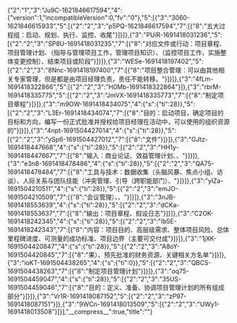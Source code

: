 {"2":"1","3":"Ju9C-1621846617594","4":{"version":1,"incompatibleVersion":0,"fv":"0"},"5":[{"3":"3060-1621846615933","5":[{"2":"2","3":"p5PQ-1621846617594","7":[{"8":"五大过程组：启动、规划、执行、监控、收尾"}]}]},{"3":"PUiR-1691418031236","5":[{"2":"2","3":"SP8U-1691418031235","7":[{"8":"对应文件或行动：项目章程、项目管理计划、（指导与管理项目工作，管理项目知识）、（监控项目工作，实施整体变更控制）、结束项目或阶段"}]}]},{"3":"WESe-1691418197402","5":[{"2":"2","3":"8Nnc-1691418197400","7":[{"8":"项目整合管理：可以由其他相关专家管理，但是都是由项目经理负责，责任不能转移。"}]}]},{"3":"4fLm-1691418322866","5":[{"2":"2","3":"H0Mb-1691418322864"}]},{"3":"rbrM-1691418335775","5":[{"2":"2","3":"JmVX-1691418335773","7":[{"8":"制定项目章程"}]}]},{"3":"m9OW-1691418434075","4":{"s":{"ti":28}},"5":[{"2":"2","3":"L3Er-1691418434074","7":[{"8":"目的：启动项目，确定项目的目标和方向，编写一份正式批准并授权给项目经理在活动中，可以使用的组织资源的"}]}]},{"3":"4npt-1691504427014","4":{"s":{"ti":28}},"5":[{"2":"2","3":"ySp6-1691504427012","7":[{"8":"文件"}]}]},{"3":"GJtz-1691418447668","4":{"s":{"ti":28}},"5":[{"2":"2","3":"HH1y-1691418447667","7":[{"8":"输入：商业论证、效益管理计划、、"}]}]},{"3":"e3n8-1691418478486","4":{"s":{"ti":28}},"5":[{"2":"2","3":"QA75-1691418478484","7":[{"8":"工具与技术：数据收集（头脑风暴、焦点小组、访谈）、人际关系与团队技能（冲突管理、引导（跨职能部门）、"}]}]},{"3":"yIZa-1691504210511","4":{"s":{"ti":28}},"5":[{"2":"2","3":"emJO-1691504210509","7":[{"8":"会议管理）、、"}]}]},{"3":"3nJB-1691418553639","4":{"s":{"ti":28}},"5":[{"2":"2","3":"dCKa-1691418553637","7":[{"8":"输出：项目章程、假设日志"}]}]},{"3":"C2OK-1691418242345","4":{"s":{"ti":28}},"5":[{"2":"2","3":"Ib5E-1691418242343","7":[{"8":"内容：项目目的、高层级需求、整体项目风险、总体里程碑进度、可测量的成功标准、项目边界（主要可交付成"}]}]},{"3":"1jXK-1691504420847","4":{"s":{"ti":28}},"5":[{"2":"2","3":"A8oY-1691504420845","7":[{"8":"果）、预先批准的财务资源、关键相关方名单"}]}]},{"3":"ioKT-1691504438265","4":{"s":{"ti":0}},"5":[{"2":"2","3":"QBCS-1691504438263","7":[{"8":"制定项目管理计划"}]}]},{"3":"oq75-1691504459047","4":{"s":{"ti":28}},"5":[{"2":"2","3":"35US-1691504459046","7":[{"8":"目的：定义、准备、协调项目管理计划的所有组成部分"}]}]},{"3":"Vr1R-1691418087152","5":[{"2":"2","3":"zP97-1691418087151"}]},{"3":"9WCn-1691418013509","5":[{"2":"2","3":"UWy1-1691418013508"}]}],"\_\_compress\_\_":true,"title":""}